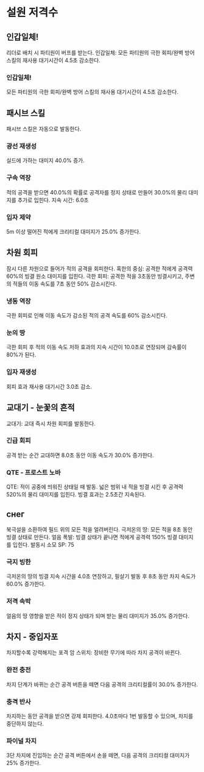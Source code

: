 # 설원 저격수

## 인갑일체!

리더로 배치 시 파티원이 버프를 받는다.
인갑일체: 모든 파티원의 극한 회피/완벽 방어 스킬의 재사용 대기시간이 4.5초 감소한다.

### 인갑일체!

모든 파티원의 극한 회피/완벽 방어 스킬의 재사용 대기시간이 4.5초 감소한다.

## 패시브 스킬

패시브 스킬은 자동으로 발동한다.

### 광선 재생성

실드에 가하는 대미지 40.0% 증가.

### 구속 역장

적의 공격을 받으면 40.0%의 확률로 공격자를 정지 상태로 만들어 30.0%의 물리 대미지를 추가로 입힌다. 지속 시간: 6.0초

### 입자 제약

5m 이상 떨어진 적에게 크리티컬 대미지가 25.0% 증가한다.

## 차원 회피

잠시 다른 차원으로 들어가 적의 공격을 회피한다.
혹한의 중심: 공격한 적에게 공격력 60%의 빙결 원소 대미지를 입힌다.
극한 회피: 공격한 적을 3초동안 빙결시키고, 주변의 적들의 이동 속도를 7초 동안 50% 감소시킨다.

### 냉동 역장

극한 회피로 인해 이동 속도가 감소된 적의 공격 속도를 60% 감소시킨다.

### 눈의 땅

극한 회피 후 적의 이동 속도 저하 효과의 지속 시간이 10.0초로 연장되며 감속률이 80%가 된다.

### 입자 재생성

회피 효과 재사용 대기시간 3.0초 감소.

## 교대기 - 눈꽃의 흔적

교대기: 교대 즉시 차원 회피를 발동한다.

### 긴급 회피

공격 받는 순간 교대하면 8.0초 동안 이동 속도가 30.0% 증가한다.

### QTE - 프로스트 노바

QTE: 적이 공중에 띄워진 상태일 때 발동. 넓은 범위 내 적을 빙결 시킨 후 공격력 520%의 물리 대미지를 입힌다. 빙결 효과는 2.5초간 지속된다.

## снег

북극설을 소환하여 필드 위의 모든 적을 얼려버린다.
극저온의 땅: 모든 적을 8초 동안 빙결 상태로 만든다.
얼음 폭발: 빙결 상태가 끝나면 적에게 공격력 150% 빙결 대미지를 입힌다.
발동시 소모 SP: 75

### 극지 빙한

극저온의 땅의 빙결 지속 시간을 4.0초 연장하고, 필살기 발동 후 8초 동안 차지 속도가 60.0% 증가한다.

### 저격 속박

얼음의 땅 영향을 받은 적이 정지 상태가 되며 받는 물리 대미지가 35.0% 증가한다.

## 차지 - 중입자포

차지할수록 강력해지는 포격
암 스위치: 장비한 무기에 따라 차지 공격이 바뀐다.

### 완전 충전

차지 단계가 바뀌는 순간 공격 버튼을 떼면 다음 공격의 크리티컬률이 30.0% 증가한다.

### 충격 반사

차지하는 동안 공격을 받으면 강제 회피한다. 4.0초마다 1번 발동할 수 있으며, 차지를 중단하지 않는다.

### 파이널 차지

3단 차지에 진입하는 순간 공격 버튼에서 손을 떼면, 다음 공격의 크리티컬 대미지가 25% 증가한다.
